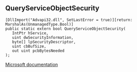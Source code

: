 ## QueryServiceObjectSecurity

```
[DllImport("Advapi32.dll", SetLastError = true)][return: MarshalAs(UnmanagedType.Bool)]
public static extern bool QueryServiceObjectSecurity(
   IntPtr hService,
   uint dwSecurityInformation,
   byte[] lpSecurityDescriptor,
   uint cbBufSize,
   out uint pcbBytesNeeded
);
```

[Microsoft documentation](https://docs.microsoft.com/en-us/windows/win32/api/winsvc/nf-winsvc-queryserviceobjectsecurity)
